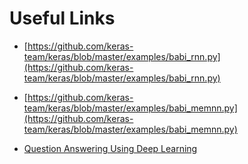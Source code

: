 # Useful Links

* [https://github.com/keras-team/keras/blob/master/examples/babi_rnn.py](https://github.com/keras-team/keras/blob/master/examples/babi_rnn.py)
* [https://github.com/keras-team/keras/blob/master/examples/babi_memnn.py](https://github.com/keras-team/keras/blob/master/examples/babi_memnn.py)

* [Question Answering Using Deep Learning](https://cs224d.stanford.edu/reports/StrohMathur.pdf)
